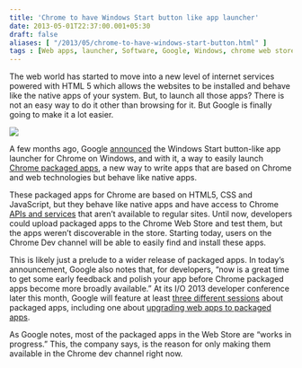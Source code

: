 ```yaml
---
title: 'Chrome to have Windows Start button like app launcher'
date: 2013-05-01T22:37:00.001+05:30
draft: false
aliases: [ "/2013/05/chrome-to-have-windows-start-button.html" ]
tags : [Web apps, launcher, Software, Google, Windows, chrome web store, start button, chrome]
---
```


The web world has started to move into a new level of internet services powered with HTML 5 which allows the websites to be installed and behave like the native apps of your system. But, to launch all those apps? There is not an easy way to do it other than browsing for it. But Google is finally going to make it a lot easier.  
  

[![](https://4.bp.blogspot.com/-LZh3ioEYWdY/UYFLgcxT8hI/AAAAAAAABLo/4oZdWgFR5po/s400/windows-image-blogpost.png)](https://4.bp.blogspot.com/-LZh3ioEYWdY/UYFLgcxT8hI/AAAAAAAABLo/4oZdWgFR5po/s1600/windows-image-blogpost.png)

  
A few months ago, Google [announced](https://blog.chromium.org/2013/02/chrome-app-launcher-developer-preview.html) the Windows Start button-like app launcher for Chrome on Windows, and with it, a way to easily launch [Chrome packaged apps](https://developer.chrome.com/apps/about_apps.html), a new way to write apps that are based on Chrome and web technologies but behave like native apps.  
  
These packaged apps for Chrome are based on HTML5, CSS and JavaScript, but they behave like native apps and have access to Chrome [APIs and services](httpss://developer.chrome.com/apps/api_index.html) that aren’t available to regular sites. Until now, developers could upload packaged apps to the Chrome Web Store and test them, but the apps weren’t discoverable in the store. Starting today, users on the Chrome Dev channel will be able to easily find and install these apps.  
  
This is likely just a prelude to a wider release of packaged apps. In today’s announcement, Google also notes that, for developers, “now is a great time to get some early feedback and polish your app before Chrome packaged apps become more broadly available.” At its I/O 2013 developer conference later this month, Google will feature at least [three different sessions](httpss://developers.google.com/events/io/sessions#t-chrome-apps) about packaged apps, including one about [upgrading web apps to packaged apps](httpss://developers.google.com/events/io/sessions/326973874).  
  
As Google notes, most of the packaged apps in the Web Store are “works in progress.” This, the company says, is the reason for only making them available in the Chrome dev channel right now.